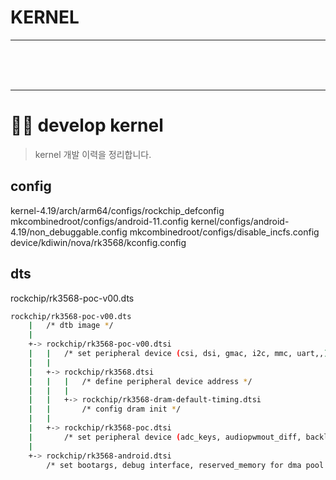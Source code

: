 # KERNEL


<hr/>
<br/>
<br/>
<br/>
<hr/>



# 👨‍💻 develop kernel
> kernel 개발 이력을 정리합니다.

## config

kernel-4.19/arch/arm64/configs/rockchip_defconfig 
mkcombinedroot/configs/android-11.config
kernel/configs/android-4.19/non_debuggable.config
mkcombinedroot/configs/disable_incfs.config
device/kdiwin/nova/rk3568/kconfig.config 


## dts

rockchip/rk3568-poc-v00.dts

```bash
rockchip/rk3568-poc-v00.dts
	|	/* dtb image */
	|
	+-> rockchip/rk3568-poc-v00.dtsi
	|	|	/* set peripheral device (csi, dsi, gmac, i2c, mmc, uart,,) */
	|	|
	|	+-> rockchip/rk3568.dtsi
	|	|	|	/* define peripheral device address */
	|	|	|
	|	|	+-> rockchip/rk3568-dram-default-timing.dtsi
	|	|		/* config dram init */
	|	|	
	|	+-> rockchip/rk3568-poc.dtsi
	|		/* set peripheral device (adc_keys, audiopwmout_diff, backlight, led, sound ,dsi, i2c,,)
	|
	+-> rockchip/rk3568-android.dtsi
		/* set bootargs, debug interface, reserved_memory for dma pool and ramoops, vop */
```
